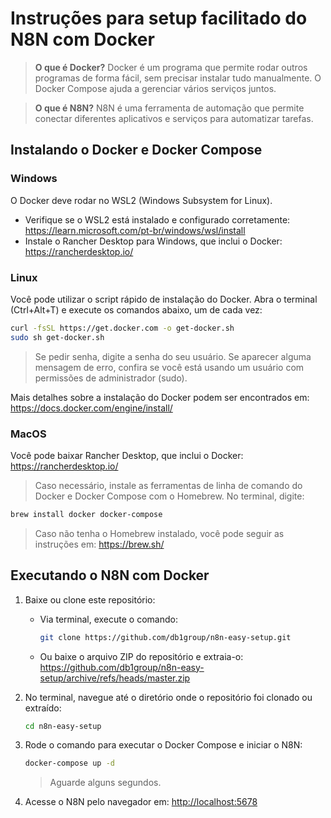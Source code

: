 # Instruções para setup facilitado do N8N com Docker

> **O que é Docker?** Docker é um programa que permite rodar outros programas de forma fácil, sem precisar instalar tudo manualmente. O Docker Compose ajuda a gerenciar vários serviços juntos.

> **O que é N8N?** N8N é uma ferramenta de automação que permite conectar diferentes aplicativos e serviços para automatizar tarefas.

## Instalando o Docker e Docker Compose

### Windows
O Docker deve rodar no WSL2 (Windows Subsystem for Linux).
- Verifique se o WSL2 está instalado e configurado corretamente: https://learn.microsoft.com/pt-br/windows/wsl/install
- Instale o Rancher Desktop para Windows, que inclui o Docker: https://rancherdesktop.io/

### Linux 
Você pode utilizar o script rápido de instalação do Docker. Abra o terminal (Ctrl+Alt+T) e execute os comandos abaixo, um de cada vez:

```bash
curl -fsSL https://get.docker.com -o get-docker.sh
sudo sh get-docker.sh
```

> Se pedir senha, digite a senha do seu usuário. Se aparecer alguma mensagem de erro, confira se você está usando um usuário com permissões de administrador (sudo).

Mais detalhes sobre a instalação do Docker podem ser encontrados em: https://docs.docker.com/engine/install/

### MacOS
Você pode baixar Rancher Desktop, que inclui o Docker: https://rancherdesktop.io/

> Caso necessário, instale as ferramentas de linha de comando do Docker e Docker Compose com o Homebrew. No terminal, digite:

```bash
brew install docker docker-compose
```

> Caso não tenha o Homebrew instalado, você pode seguir as instruções em: https://brew.sh/

## Executando o N8N com Docker

1. Baixe ou clone este repositório:
    - Via terminal, execute o comando:
        ```bash
        git clone https://github.com/db1group/n8n-easy-setup.git
        ```
    - Ou baixe o arquivo ZIP do repositório e extraia-o: https://github.com/db1group/n8n-easy-setup/archive/refs/heads/master.zip

1. No terminal, navegue até o diretório onde o repositório foi clonado ou extraído:
    ```bash
    cd n8n-easy-setup
    ```

1. Rode o comando para executar o Docker Compose e iniciar o N8N:
    ```bash
    docker-compose up -d
    ```
    > Aguarde alguns segundos.

1. Acesse o N8N pelo navegador em: [http://localhost:5678](http://localhost:5678)
